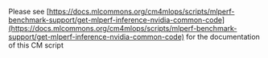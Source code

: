 Please see [https://docs.mlcommons.org/cm4mlops/scripts/mlperf-benchmark-support/get-mlperf-inference-nvidia-common-code](https://docs.mlcommons.org/cm4mlops/scripts/mlperf-benchmark-support/get-mlperf-inference-nvidia-common-code) for the documentation of this CM script

